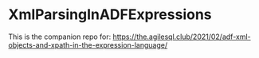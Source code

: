 # XmlParsingInADFExpressions

This is the companion repo for: https://the.agilesql.club/2021/02/adf-xml-objects-and-xpath-in-the-expression-language/




